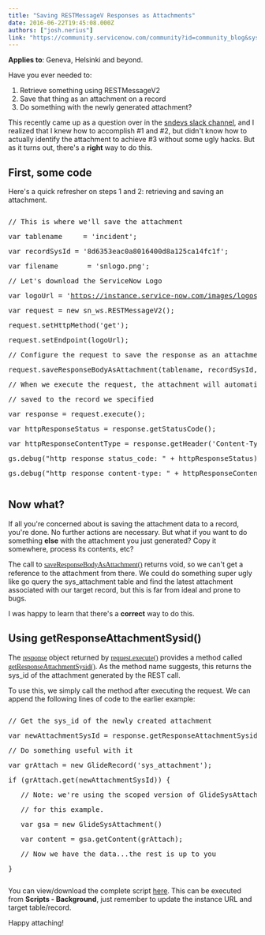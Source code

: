 ```yaml
---
title: "Saving RESTMessageV Responses as Attachments"
date: 2016-06-22T19:45:08.000Z
authors: ["josh.nerius"]
link: "https://community.servicenow.com/community?id=community_blog&sys_id=05fda22ddbd0dbc01dcaf3231f9619c8"
---
```

<p><strong>Applies to</strong>: Geneva, Helsinki and beyond.</p><p></p><p>Have you ever needed to:</p><p></p><ol><li>Retrieve something using RESTMessageV2</li><li>Save that thing as an attachment on a record</li><li>Do something with the newly generated attachment?</li></ol><p></p><p>This recently came up as a question over in the <a title="t.ly/28NbZdE" href="http://bit.ly/28NbZdE">sndevs slack channel</a>, and I realized that I knew how to accomplish #1 and #2, but didn't know how to actually identify the attachment to achieve #3 without some ugly hacks. But as it turns out, there's a <strong>right</strong> way to do this.</p><p></p><h2>First, some code</h2><p></p><p>Here's a quick refresher on steps 1 and 2: retrieving and saving an attachment.</p><p></p><pre __default_attr="javascript" __jive_macro_name="code" class="jive_macro_code _jivemacro_uid_14666038884704815 jive_text_macro" data-renderedposition="345.1875_8_1192_336" jivemacro_uid="_14666038884704815"><p>// This is where we'll save the attachment</p><p>var tablename     = 'incident';</p><p>var recordSysId = '8d6353eac0a8016400d8a125ca14fc1f';</p><p>var filename       = 'snlogo.png';</p><p></p><p>// Let's download the ServiceNow Logo</p><p><span>var logoUrl = '</span><a title="" _jive_internal="true" href="/instance.service-now.com/images/logos/logo_service-now.png';" rel="nofollow" target="_blank">https://instance.service-now.com/images/logos/logo_service-now.png';</a></p><p>var request = new sn_ws.RESTMessageV2();</p><p>request.setHttpMethod('get');</p><p>request.setEndpoint(logoUrl);</p><p></p><p>// Configure the request to save the response as an attachment</p><p>request.saveResponseBodyAsAttachment(tablename, recordSysId, filename);</p><p></p><p>// When we execute the request, the attachment will automatically be</p><p>// saved to the record we specified</p><p>var response = request.execute();</p><p>var httpResponseStatus = response.getStatusCode();</p><p>var httpResponseContentType = response.getHeader('Content-Type');</p><p>gs.debug("http response status_code: " + httpResponseStatus);</p><p>gs.debug("http response content-type: " + httpResponseContentType);</p></pre><p></p><h2>Now what?</h2><p></p><p>If all you're concerned about is saving the attachment data to a record, you're done. No further actions are necessary. But what if you want to do something <strong>else</strong> with the attachment you just generated? Copy it somewhere, process its contents, etc?</p><p></p><p>The call to <span style="color: #e23d39; font-family: 'andale mono', times;"><a title="t.ly/28NaEDs" href="http://bit.ly/28NaEDs">saveResponseBodyAsAttachment()</a></span> returns void, so we can't get a reference to the attachment from there. We could do something super ugly like go query the sys_attachment table and find the latest attachment associated with our target record, but this is far from ideal and prone to bugs.</p><p></p><p>I was happy to learn that there's a <strong>correct</strong> way to do this.</p><p></p><h2>Using getResponseAttachmentSysid()</h2><p></p><p><span>The <span style="font-family: 'andale mono', times; color: #e23d39;"><a title="t.ly/28OCHYt" href="http://bit.ly/28OCHYt">response</a></span> object returned by <span style="color: #e23d39; font-family: 'andale mono', times;"><a title="t.ly/28Naj3D" href="http://bit.ly/28Naj3D">request.execute()</a></span> provides a method called <span style="color: #e23d39; font-family: 'andale mono', times;"><a title="t.ly/28PmalB" href="http://bit.ly/28PmalB">getResponseAttachmentSysid()</a></span></span><span>. As the method name suggests, this returns the sys_id of the attachment generated by the REST call. </span></p><p></p><p>To use this, we simply call the method after executing the request. We can append the following lines of code to the earlier example:</p><p></p><pre __default_attr="javascript" __jive_macro_name="code" class="jive_macro_code _jivemacro_uid_14666042774584738 jive_text_macro" data-renderedposition="1079.1875_8_1192_192" jivemacro_uid="_14666042774584738"><p>// Get the sys_id of the newly created attachment</p><p>var newAttachmentSysId = response.getResponseAttachmentSysid();</p><p></p><p>// Do something useful with it</p><p>var grAttach = new GlideRecord('sys_attachment');</p><p>if (grAttach.get(newAttachmentSysId)) {</p><p>   // Note: we're using the scoped version of GlideSysAttachment</p><p>   // for this example.</p><p>   var gsa = new GlideSysAttachment()</p><p>   var content = gsa.getContent(grAttach);</p><p>   // Now we have the data...the rest is up to you</p><p>}</p></pre><p></p><p>You can view/download the complete script <a title="ist.github.com/jnerius/d2f28b845a64fa7e1d296c79f877a8c2" href="https://gist.github.com/jnerius/d2f28b845a64fa7e1d296c79f877a8c2">here</a>. This can be executed from <strong>Scripts - Background</strong>, just remember to update the instance URL and target table/record.</p><p></p><p>Happy attaching!</p>